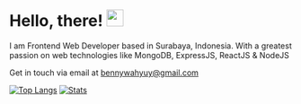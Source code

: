 # Hello, there! <img src="https://raw.githubusercontent.com/MartinHeinz/MartinHeinz/master/wave.gif" width="30px">

I am Frontend Web Developer based in Surabaya, Indonesia. With a greatest passion on web technologies like MongoDB, ExpressJS, ReactJS & NodeJS

Get in touch via email at bennywahyuy@gmail.com

[![Top Langs](https://github-readme-stats.vercel.app/api/top-langs/?username=bennyuwono&layout=compact&hide=blade,css,less,html&theme=tokyonight)](https://github.com/bennyuwono/profile)
[![Stats](https://github-readme-stats.vercel.app/api?username=bennyuwono&theme=tokyonight&show_icons=true&line_height=27)](https://github.com/bennyuwono/profile)
